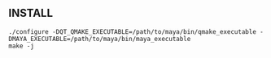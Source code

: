 
INSTALL
-------

    ./configure -DQT_QMAKE_EXECUTABLE=/path/to/maya/bin/qmake_executable -DMAYA_EXECUTABLE=/path/to/maya/bin/maya_executable
    make -j

